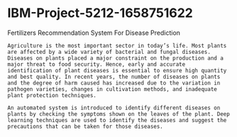 # IBM-Project-5212-1658751622
Fertilizers Recommendation System For Disease Prediction

    Agriculture is the most important sector in today’s life. Most plants are affected by a wide variety of bacterial and fungal diseases. Diseases on plants placed a major constraint on the production and a major threat to food security. Hence, early and accurate identification of plant diseases is essential to ensure high quantity and best quality. In recent years, the number of diseases on plants and the degree of harm caused has increased due to the variation in pathogen varieties, changes in cultivation methods, and inadequate plant protection techniques.

    An automated system is introduced to identify different diseases on plants by checking the symptoms shown on the leaves of the plant. Deep learning techniques are used to identify the diseases and suggest the precautions that can be taken for those diseases. 
